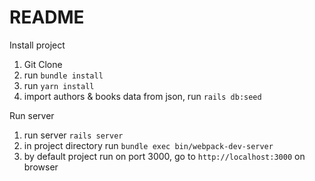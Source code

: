 # README

Install project

1. Git Clone
2. run `bundle install`
3. run `yarn install`
4. import authors & books data from json, run `rails db:seed`

Run server

1. run server `rails server`
2. in project directory run `bundle exec bin/webpack-dev-server`
3. by default project run on port 3000, go to `http://localhost:3000` on browser
